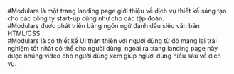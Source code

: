 #Modulars là một trang landing page giới thiệu về dịch vụ thiết kế sáng tạo cho các công ty start-up cũng như cho các tập đoàn.                                            
#Modulars được phát triển bằng ngôn ngữ đánh dấu siêu văn bản HTML/CSS                                                                        
#Modulars là có thiết kế UI thân thiện với người dùng từ đó mang lại trải nghiệm tốt nhất có thể cho người dùng, ngoài ra trang landing page này được nhúng video cho người dùng xem giúp người dùng hiểu sâu về dịch vụ.

